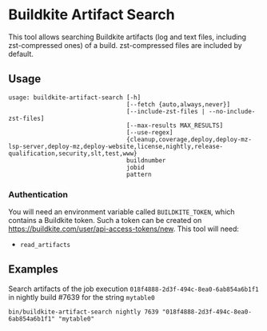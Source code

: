 # Buildkite Artifact Search

This tool allows searching Buildkite artifacts (log and text files, including zst-compressed ones) of a build.
zst-compressed files are included by default.

## Usage
```
usage: buildkite-artifact-search [-h]
                                 [--fetch {auto,always,never}]
                                 [--include-zst-files | --no-include-zst-files]
                                 [--max-results MAX_RESULTS]
                                 [--use-regex]
                                 {cleanup,coverage,deploy,deploy-mz-lsp-server,deploy-mz,deploy-website,license,nightly,release-qualification,security,slt,test,www}
                                 buildnumber
                                 jobid
                                 pattern
```

### Authentication

You will need an environment variable called `BUILDKITE_TOKEN`, which contains a Buildkite token. Such a token can be
created on https://buildkite.com/user/api-access-tokens/new.
This tool will need:
* `read_artifacts`

## Examples

Search artifacts of the job execution `018f4888-2d3f-494c-8ea0-6ab854a6b1f1` in nightly build #7639 for the string `mytable0`

```
bin/buildkite-artifact-search nightly 7639 "018f4888-2d3f-494c-8ea0-6ab854a6b1f1" "mytable0"
```
